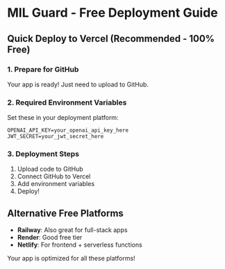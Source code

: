 # MIL Guard - Free Deployment Guide

## Quick Deploy to Vercel (Recommended - 100% Free)

### 1. Prepare for GitHub
Your app is ready! Just need to upload to GitHub.

### 2. Required Environment Variables
Set these in your deployment platform:

```
OPENAI_API_KEY=your_openai_api_key_here
JWT_SECRET=your_jwt_secret_here
```

### 3. Deployment Steps
1. Upload code to GitHub
2. Connect GitHub to Vercel
3. Add environment variables
4. Deploy!

## Alternative Free Platforms
- **Railway**: Also great for full-stack apps
- **Render**: Good free tier
- **Netlify**: For frontend + serverless functions

Your app is optimized for all these platforms!